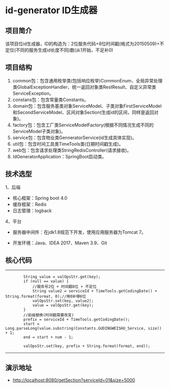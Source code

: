 # id-generator ID生成器

## 项目简介

该项目位id生成器，ID的构造为：2位服务代码+8位时间戳(格式为20150509)+不定位(不同的服务生成id长度不同)数(从1开始，不足补0)

## 项目结构

1.	common包：包含通用枚举类(包括响应枚举)CommonEnum、全局异常处理类GlobalExceptionHandler、统一返回对象类RestResult、自定义异常类ServiceException。
2.	constans包：包含常量类Constants。
3.	domain包：包含服务基类对象ServiceModel、子类对象FirstServiceModel和SecondServiceModel、区间对象Section(生成id的区间，同样是返回对象)。
4.	factory包：包含工厂类ServiceModelFactory(根据不同情况生成不同的ServiceModel子类对象)。
5.	service包：包含物业类GenneratorService(id生成具体实现)。
6.	util包：包含时间工具类TimeTools类(日期时间戳生成)。
7.	web包：包含请求处理类StringRedisController(请求接收)。
8.	IdGeneratorApplication：SpringBoot启动类。

## 技术选型

1、后端

* 核心框架：Spring boot 4.0
* 缓存框架：Redis
* 日志管理：logback

4、平台

* 服务器中间件：在jdk1.8规范下开发，使用应用服务器为Tomcat 7。

* 开发环境：Java、IDEA 2017、Maven 3.9、Git

## 核心代码
----
            String value = valOpsStr.get(key);
            if (null == value) {
                //服务号2位 + 时间戳8位 + 不定位
                String value2 = serviceId + TimeTools.getCodingDate() + String.format(format, 0);//用0补够6位
                valOpsStr.set(key, value2);
                value = valOpsStr.get(key);
            }
            //前缀替换(时间戳需要改变)
            prefix = serviceId + TimeTools.getCodingDate();
            start = Long.parseLong(value.substring(Constants.GUDINGWEISHU_Service, size)) + 1;
            end = start + num - 1;

            valOpsStr.set(key, prefix + String.format(format, end));
----
## 演示地址

* <http://localhost:8080/getSection?serviceId=01&size=5000>
